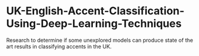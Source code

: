 # UK-English-Accent-Classification-Using-Deep-Learning-Techniques
Research to determine if some unexplored models can produce state of the art results in classifying accents in the UK.
